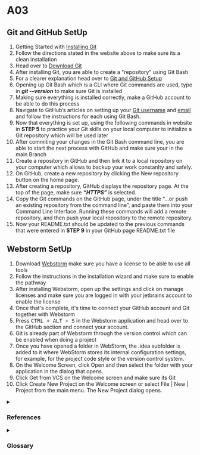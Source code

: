 # A03
## Git and GitHub SetUp ##
1. Getting Started with [Installing Git](https://git-scm.com/book/en/v2/Getting-Started-Installing-Git)
2. Follow the directions stated in the website above to make sure its a clean installation
3. Head over to [Download Git](https://git-scm.com/download/win)
4. After installing Git, you are able to create a "repository" using Git Bash
5. For a clearer explanation head over to [Git and GitHub Setup](https://www.codecademy.com/article/f1-u3-git-setup)
6. Opening up Git Bash which is a CLI where Git commands are used, type in ***git --version*** to make sure Git is installed
7. Making sure everything is installed correctly, make a GitHub account to be able to do this process
8. Navigate to GitHub’s articles on setting up your [Git username](https://docs.github.com/en/get-started/quickstart/set-up-git) and [email](https://docs.github.com/en/account-and-profile/setting-up-and-managing-your-personal-account-on-github/managing-email-preferences/setting-your-commit-email-address) and follow the instructions for each using Git Bash.
9. Now that everything is set up, using the following commands in website in **STEP 5** to practice your Git skills on your local computer to initialize a Git repository which will be used later
10. After commiting your changes in the Git Bash command line, you are able to start the next process with GitHub and make sure your in the main Branch
11. Create a repository in GitHub and then link it to a local repository on your computer which allows to backup your work constanlty and safely.
12. On GitHub, create a new repository by clicking the New repository button on the home page.
13. After creating a repository, GitHub displays the repository page. At the top of the page, make sure ***“HTTPS”*** is selected.
14. Copy the Git commands on the GitHub page, under the title “…or push an existing repository from the command line”, and paste them into your Command Line Interface. Running these commands will add a remote repository, and then push your local repository to the remote repository.
15. Now your README.txt should be updated to the previous commands that were entered in **STEP 9** in your GitHub page README.txt file

## Webstorm SetUp ##
1. Download [Webstorm](https://www.jetbrains.com/webstorm/download/#section=windows) make sure you have a license to be able to use all tools
2. Follow the instructions in the installation wizard and make sure to enable the pathway
3. After installing Webstorm, open up the settings and click on manage licenses and make sure you are logged in with your jetbrains account to enable the license
4. Once that's complete, it's time to connect your GitHub account and Git together with Webstorm 
5. Press <kbd> CTRL + ALT + S</kbd> in the Webstorm application and head over to the GitHub section and connect your account. 
6. Git is already part of Webstorm through the version control which can be enabled when doing a project
7. Once you have opened a folder in WebStorm, the .idea subfolder is added to it where WebStorm stores its internal configuration settings, for example, for the project code style or the version control system.
8. On the Welcome Screen, click Open and then select the folder with your application in the dialog that opens.
9. Click Get from VCS on the Welcome screen and make sure its Git
10. Click Create New Project on the Welcome screen or select File | New | Project from the main menu. The New Project dialog opens.

<details>
  <summary><h3>References</h3></summary>
  <p>https://www.codecademy.com/article/f1-u3-git-setup</p>
  <p>https://docs.github.com/en/get-started/quickstart/set-up-git</p>
  <p>https://docs.github.com/en/account-and-profile/setting-up-and-managing-your-personal-account-on-github/managing-email-preferences/setting-your-commit-email-address</p>
  <p>https://git-scm.com/book/en/v2/Getting-Started-Installing-Git</p>
  <p>https://git-scm.com/download/win</p>
  <p>https://www.jetbrains.com/help/webstorm/github.html#register-account</p>
  <p>https://www.jetbrains.com/help/webstorm/set-up-a-git-repository.html#put-existing-project-under-Git</p>
  <p>https://www.jetbrains.com/help/webstorm/getting-started-with-webstorm.html</p>
 </details>
  
<details>
  <summary><h3>Glossary</h3></summary>
  <p><strong>Branch</strong>: is a pointer to a specific snapshot of the project's changes. It represents an independent line of development.</p>
    <p><strong>Clone</strong>: to create a local copy of a remote repository on your own computer. This copy includes all of the repository's files, history, and branches.</p>
    <p><strong>Commit</strong>: a record of changes to a repository. Each commit has a unique ID (also called a hash), which allows you to keep track of specific changes.</p>
    <p><strong>Fetch</strong>: is a Git command used to get branches and/or tags from a remote repository, along with the objects necessary to complete their histories.</p>
    <p><strong>GIT</strong>: a free, open-source distributed version control system designed to handle everything from small to very large projects with speed and efficiency.</p>
    <p><strong>GitHub</strong>: s a web-based hosting service for version control repositories, typically those using Git. It provides a platform for collaboration, allowing developers to contribute to projects, track issues, and manage changes.</p>
     <p><strong>Merge</strong>: is a command that integrates changes from one branch into another.</p>
     <p><strong>Merge Conflict</strong>: occurs when Git is unable to automatically resolve differences in code between two commits. This typically happens when two branches have made different changes to the same part of a file and then those branches are merged together.</p>
    <p><strong>Push</strong>: Git command used to upload local repository content to a remote repository. After making commits in your local repository, you would use 'push' to sync your changes with the remote repository.</p>
    <p><strong>Pull</strong>: Git command used to fetch and download content from a remote repository and immediately update the local repository to match that content.</p>
    <p><strong>Remote</strong>: In Git, a remote refers to another copy of the repository that is usually hosted on a remote server.</p>
    <p><strong>Repository</strong>: is a directory where Git has been initiated to track and store changes in files. Repositories can exist locally on a developer's machine or as a remote copy on another computer or a server.</p>
</details>
